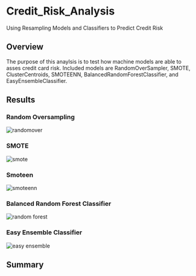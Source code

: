 # Credit_Risk_Analysis
Using Resampling Models and Classifiers to Predict Credit Risk  

## Overview
The purpose of this anaylsis is to test how machine models are able to asses credit card risk. Included models are RandomOverSampler, SMOTE, ClusterCentroids, SMOTEENN, BalancedRandomForestClassifier, and EasyEnsembleClassifier.


## Results 

### Random Oversampling 

![randomover]()


### SMOTE

![smote]()


### Smoteen 

![smoteenn]()

### Balanced Random Forest Classifier 

![random forest]()



### Easy Ensemble Classifier 

![easy ensemble]()


## Summary 
